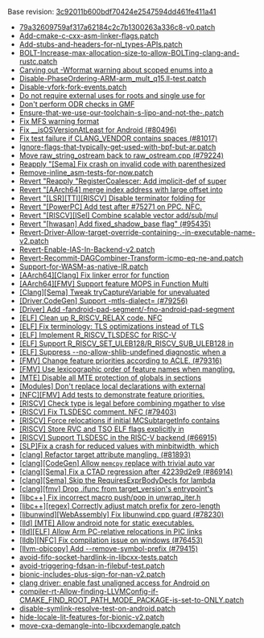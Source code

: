 Base revision: [3c92011b600bdf70424e2547594dd461fe411a41](https://github.com/llvm/llvm-project/commits/3c92011b600bdf70424e2547594dd461fe411a41)

- [79a32609759af317a62184c2c7b1300263a336c8-v0.patch](https://android.googlesource.com/toolchain/llvm_android/+/5ab132bd1afa945695853fa093dfcc839e45f97c/patches/79a32609759af317a62184c2c7b1300263a336c8-v0.patch)
- [Add-cmake-c-cxx-asm-linker-flags.patch](https://android.googlesource.com/toolchain/llvm_android/+/5ab132bd1afa945695853fa093dfcc839e45f97c/patches/Add-cmake-c-cxx-asm-linker-flags.patch)
- [Add-stubs-and-headers-for-nl_types-APIs.patch](https://android.googlesource.com/toolchain/llvm_android/+/5ab132bd1afa945695853fa093dfcc839e45f97c/patches/Add-stubs-and-headers-for-nl_types-APIs.patch)
- [BOLT-Increase-max-allocation-size-to-allow-BOLTing-clang-and-rustc.patch](https://android.googlesource.com/toolchain/llvm_android/+/5ab132bd1afa945695853fa093dfcc839e45f97c/patches/BOLT-Increase-max-allocation-size-to-allow-BOLTing-clang-and-rustc.patch)
- [Carving out -Wformat warning about scoped enums into a](https://android.googlesource.com/toolchain/llvm_android/+/5ab132bd1afa945695853fa093dfcc839e45f97c/patches/cherry/73ed2153beb529973741344874c0084d24c2f268.patch)
- [Disable-PhaseOrdering-ARM-arm_mult_q15.ll-test.patch](https://android.googlesource.com/toolchain/llvm_android/+/5ab132bd1afa945695853fa093dfcc839e45f97c/patches/Disable-PhaseOrdering-ARM-arm_mult_q15.ll-test.patch)
- [Disable-vfork-fork-events.patch](https://android.googlesource.com/toolchain/llvm_android/+/5ab132bd1afa945695853fa093dfcc839e45f97c/patches/Disable-vfork-fork-events.patch)
- [Do not require external uses for roots and single use for](https://android.googlesource.com/toolchain/llvm_android/+/5ab132bd1afa945695853fa093dfcc839e45f97c/patches/cherry/18473eb108e29c7c9d9fcb5d0d8c271948aca330.patch)
- [Don't perform ODR checks in GMF](https://android.googlesource.com/toolchain/llvm_android/+/5ab132bd1afa945695853fa093dfcc839e45f97c/patches/cherry/a0b6747804e46665ecfd00295b60432bfe1775b6.patch)
- [Ensure-that-we-use-our-toolchain-s-lipo-and-not-the-.patch](https://android.googlesource.com/toolchain/llvm_android/+/5ab132bd1afa945695853fa093dfcc839e45f97c/patches/Ensure-that-we-use-our-toolchain-s-lipo-and-not-the-.patch)
- [Fix MFS warning format](https://android.googlesource.com/toolchain/llvm_android/+/5ab132bd1afa945695853fa093dfcc839e45f97c/patches/cherry/3ea92ea2f9d236569f82825cdba6d59bcc22495c.patch)
- [Fix __isOSVersionAtLeast for Android (#80496)](https://android.googlesource.com/toolchain/llvm_android/+/5ab132bd1afa945695853fa093dfcc839e45f97c/patches/cherry/ec516ff3e6122069b36f32a6db8bb3dc672133fc.patch)
- [Fix test failure if CLANG_VENDOR contains spaces (#81017)](https://android.googlesource.com/toolchain/llvm_android/+/5ab132bd1afa945695853fa093dfcc839e45f97c/patches/cherry/d6c2cbbc6513bd412b34f3bf70e21b5a363b2fd9.patch)
- [Ignore-flags-that-typically-get-used-with-bpf-but-ar.patch](https://android.googlesource.com/toolchain/llvm_android/+/5ab132bd1afa945695853fa093dfcc839e45f97c/patches/Ignore-flags-that-typically-get-used-with-bpf-but-ar.patch)
- [Move raw_string_ostream back to raw_ostream.cpp (#79224)](https://android.googlesource.com/toolchain/llvm_android/+/5ab132bd1afa945695853fa093dfcc839e45f97c/patches/cherry/bb65f5a5d95736cf08b282c1ded7f5cceed5fd7e.patch)
- [Reapply "[Sema] Fix crash on invalid code with parenthesized](https://android.googlesource.com/toolchain/llvm_android/+/5ab132bd1afa945695853fa093dfcc839e45f97c/patches/cherry/02347fc7191ff4d073f439dde6523add3f5496de.patch)
- [Remove-inline_asm-tests-for-now.patch](https://android.googlesource.com/toolchain/llvm_android/+/5ab132bd1afa945695853fa093dfcc839e45f97c/patches/Remove-inline_asm-tests-for-now.patch)
- [Revert "Reapply "RegisterCoalescer: Add implicit-def of super](https://android.googlesource.com/toolchain/llvm_android/+/5ab132bd1afa945695853fa093dfcc839e45f97c/patches/cherry/c4146121e940b6b853148c780568dee38b97382f.patch)
- [Revert "[AArch64] merge index address with large offset into](https://android.googlesource.com/toolchain/llvm_android/+/5ab132bd1afa945695853fa093dfcc839e45f97c/patches/cherry/915c3d9e5a2d1314afe64cd6116a3b6c9809ec90.patch)
- [Revert "[LSR][TTI][RISCV] Disable terminator folding for](https://android.googlesource.com/toolchain/llvm_android/+/5ab132bd1afa945695853fa093dfcc839e45f97c/patches/cherry/5ce067d592b78fd3142364e06bae4da2a3a1e944.patch)
- [Revert "[PowerPC] Add test after #75271 on PPC. NFC.](https://android.googlesource.com/toolchain/llvm_android/+/5ab132bd1afa945695853fa093dfcc839e45f97c/patches/cherry/ece1359857c547a156ed743643bccbfd0f09bf2a.patch)
- [Revert "[RISCV][ISel] Combine scalable vector add/sub/mul](https://android.googlesource.com/toolchain/llvm_android/+/5ab132bd1afa945695853fa093dfcc839e45f97c/patches/cherry/4e347b4e38b95bc455d0e620e11ac58fc0172a94.patch)
- [Revert "[hwasan] Add fixed_shadow_base flag" (#95435)](https://android.googlesource.com/toolchain/llvm_android/+/5ab132bd1afa945695853fa093dfcc839e45f97c/patches/cherry/12f77e811b49b48df2c37f5036b05b5801a0535f.patch)
- [Revert-Driver-Allow-target-override-containing-.-in-executable-name-v2.patch](https://android.googlesource.com/toolchain/llvm_android/+/5ab132bd1afa945695853fa093dfcc839e45f97c/patches/Revert-Driver-Allow-target-override-containing-.-in-executable-name-v2.patch)
- [Revert-Enable-IAS-In-Backend-v2.patch](https://android.googlesource.com/toolchain/llvm_android/+/5ab132bd1afa945695853fa093dfcc839e45f97c/patches/Revert-Enable-IAS-In-Backend-v2.patch)
- [Revert-Recommit-DAGCombiner-Transform-icmp-eq-ne-and.patch](https://android.googlesource.com/toolchain/llvm_android/+/5ab132bd1afa945695853fa093dfcc839e45f97c/patches/Revert-Recommit-DAGCombiner-Transform-icmp-eq-ne-and.patch)
- [Support-for-WASM-as-native-IR.patch](https://android.googlesource.com/toolchain/llvm_android/+/5ab132bd1afa945695853fa093dfcc839e45f97c/patches/Support-for-WASM-as-native-IR.patch)
- [[AArch64][Clang] Fix linker error for function](https://android.googlesource.com/toolchain/llvm_android/+/5ab132bd1afa945695853fa093dfcc839e45f97c/patches/cherry/1be0d9d7d88a9bdabe6ef4d81720ddf4cf6f71c1.patch)
- [[AArch64][FMV] Support feature MOPS in Function Multi](https://android.googlesource.com/toolchain/llvm_android/+/5ab132bd1afa945695853fa093dfcc839e45f97c/patches/cherry/179ba129f50aefe6e670800aec7091d958aa6f90.patch)
- [[Clang][Sema] Tweak tryCaptureVariable for unevaluated](https://android.googlesource.com/toolchain/llvm_android/+/5ab132bd1afa945695853fa093dfcc839e45f97c/patches/cherry/3d361b225fe89ce1d8c93639f27d689082bd8dad.patch)
- [[Driver,CodeGen] Support -mtls-dialect= (#79256)](https://android.googlesource.com/toolchain/llvm_android/+/5ab132bd1afa945695853fa093dfcc839e45f97c/patches/cherry/36b4a9ccd9f7e04010476e6b2a311f2052a4ac20.patch)
- [[Driver] Add -fandroid-pad-segment/-fno-android-pad-segment](https://android.googlesource.com/toolchain/llvm_android/+/5ab132bd1afa945695853fa093dfcc839e45f97c/patches/cherry/5133a8f5590d74d9d15631742a3d84f978394dbd.patch)
- [[ELF] Clean up R_RISCV_RELAX code. NFC](https://android.googlesource.com/toolchain/llvm_android/+/5ab132bd1afa945695853fa093dfcc839e45f97c/patches/cherry/ccb99f221422b8de5e1ae04d3427f15878f7cd93.patch)
- [[ELF] Fix terminology: TLS optimizations instead of TLS](https://android.googlesource.com/toolchain/llvm_android/+/5ab132bd1afa945695853fa093dfcc839e45f97c/patches/cherry/849951f8759171cb6c74d3ccbcf154506fc1f0ae.patch)
- [[ELF] Implement R_RISCV_TLSDESC for RISC-V](https://android.googlesource.com/toolchain/llvm_android/+/5ab132bd1afa945695853fa093dfcc839e45f97c/patches/cherry/1117fdd7c16873eb389e988c6a39ad922bae0fd0.patch)
- [[ELF] Support R_RISCV_SET_ULEB128/R_RISCV_SUB_ULEB128 in](https://android.googlesource.com/toolchain/llvm_android/+/5ab132bd1afa945695853fa093dfcc839e45f97c/patches/cherry/3fa17954dedd59bfad9cef1778719fb6312a5949.patch)
- [[ELF] Suppress --no-allow-shlib-undefined diagnostic when a](https://android.googlesource.com/toolchain/llvm_android/+/5ab132bd1afa945695853fa093dfcc839e45f97c/patches/cherry/e390bda9782b461f10433aa6728acf87521e22a5.patch)
- [[FMV] Change feature priorities according to ACLE. (#79316)](https://android.googlesource.com/toolchain/llvm_android/+/5ab132bd1afa945695853fa093dfcc839e45f97c/patches/cherry/f214933bc538c719403804069941de301487c39b.patch)
- [[FMV] Use lexicographic order of feature names when mangling.](https://android.googlesource.com/toolchain/llvm_android/+/5ab132bd1afa945695853fa093dfcc839e45f97c/patches/cherry/e81ef463f10851bfbcd56a4f3450821f1e7c862f.patch)
- [[MTE] Disable all MTE protection of globals in sections](https://android.googlesource.com/toolchain/llvm_android/+/5ab132bd1afa945695853fa093dfcc839e45f97c/patches/cherry/c9f5b5c935bd12d76d4bafff61d8116cb3229972.patch)
- [[Modules] Don't replace local declarations with external](https://android.googlesource.com/toolchain/llvm_android/+/5ab132bd1afa945695853fa093dfcc839e45f97c/patches/cherry/487967af82053cd08022635a2ff768385d936c80.patch)
- [[NFC][FMV] Add tests to demonstrate feature priorities.](https://android.googlesource.com/toolchain/llvm_android/+/5ab132bd1afa945695853fa093dfcc839e45f97c/patches/cherry/f6290e0daf5aff7132cab097fb13aad8a20ad070.patch)
- [[RISCV] Check type is legal before combining mgather to vlse](https://android.googlesource.com/toolchain/llvm_android/+/5ab132bd1afa945695853fa093dfcc839e45f97c/patches/cherry/06c89bd59ca2279f76a41e851b7b2df634a6191e.patch)
- [[RISCV] Fix TLSDESC comment. NFC (#79403)](https://android.googlesource.com/toolchain/llvm_android/+/5ab132bd1afa945695853fa093dfcc839e45f97c/patches/cherry/1f454ede4660477c3782595975def90c26c19881.patch)
- [[RISCV] Force relocations if initial MCSubtargetInfo contains](https://android.googlesource.com/toolchain/llvm_android/+/5ab132bd1afa945695853fa093dfcc839e45f97c/patches/cherry/6c207ee5d20d2b054509123e6d0507df1332b376.patch)
- [[RISCV] Store RVC and TSO ELF flags explicitly in](https://android.googlesource.com/toolchain/llvm_android/+/5ab132bd1afa945695853fa093dfcc839e45f97c/patches/cherry/6afda56faa6260cff4e6e9264226737d96d952c1.patch)
- [[RISCV] Support TLSDESC in the RISC-V backend (#66915)](https://android.googlesource.com/toolchain/llvm_android/+/5ab132bd1afa945695853fa093dfcc839e45f97c/patches/cherry/03a61d34ebf4f8eeaa6861bec3ab39c75bb41778.patch)
- [[SLP]Fix a crash for reduced values with minbitwidth, which](https://android.googlesource.com/toolchain/llvm_android/+/5ab132bd1afa945695853fa093dfcc839e45f97c/patches/cherry/39b2104b4a4e0990eddc763eab99b28e8deab953.patch)
- [[clang] Refactor target attribute mangling. (#81893)](https://android.googlesource.com/toolchain/llvm_android/+/5ab132bd1afa945695853fa093dfcc839e45f97c/patches/cherry/b42b7c8a123863d86db9abc8b6a1340b920f6573.patch)
- [[clang][CodeGen] Allow `memcpy` replace with trivial auto var](https://android.googlesource.com/toolchain/llvm_android/+/5ab132bd1afa945695853fa093dfcc839e45f97c/patches/cherry/b433076fcbacba8a3b91446390bbea5843322bcd.patch)
- [[clang][Sema] Fix a CTAD regression after 42239d2e9 (#86914)](https://android.googlesource.com/toolchain/llvm_android/+/5ab132bd1afa945695853fa093dfcc839e45f97c/patches/cherry/0f6ed4c394fd8f843029f6919230bf8df8618529.patch)
- [[clang][Sema] Skip the RequiresExprBodyDecls for lambda](https://android.googlesource.com/toolchain/llvm_android/+/5ab132bd1afa945695853fa093dfcc839e45f97c/patches/cherry/9fe5aa31eccff49632e40bcdad6e64fc00190889.patch)
- [[clang][fmv] Drop .ifunc from target_version's entrypoint's](https://android.googlesource.com/toolchain/llvm_android/+/5ab132bd1afa945695853fa093dfcc839e45f97c/patches/cherry/99d743320c5dddb780f1fb2f49414b10e6a52a05.patch)
- [[libc++] Fix incorrect macro push/pop in unwrap_iter.h](https://android.googlesource.com/toolchain/llvm_android/+/5ab132bd1afa945695853fa093dfcc839e45f97c/patches/cherry/7b4622514d232ce5f7110dd8b20d90e81127c467.patch)
- [[libc++][regex] Correctly adjust match prefix for zero-length](https://android.googlesource.com/toolchain/llvm_android/+/5ab132bd1afa945695853fa093dfcc839e45f97c/patches/cherry/e9adcc488f96a9f2b8c4344f5e3c7ca6639b9562.patch)
- [[libunwind][WebAssembly] Fix libunwind.cpp guard (#78230)](https://android.googlesource.com/toolchain/llvm_android/+/5ab132bd1afa945695853fa093dfcc839e45f97c/patches/cherry/4967d98eda48bed4a6f382d240f5a33177bc654c.patch)
- [[lld] [MTE] Allow android note for static executables.](https://android.googlesource.com/toolchain/llvm_android/+/5ab132bd1afa945695853fa093dfcc839e45f97c/patches/cherry/a831a21e4d8d41b044edaf61a90debb2ad756bda.patch)
- [[lld][ELF] Allow Arm PC-relative relocations in PIC links](https://android.googlesource.com/toolchain/llvm_android/+/5ab132bd1afa945695853fa093dfcc839e45f97c/patches/cherry/d21fb06a6e36048e6729c51c351ff8c4055e8381.patch)
- [[lldb][NFC] Fix compilation issue on windows (#76453)](https://android.googlesource.com/toolchain/llvm_android/+/5ab132bd1afa945695853fa093dfcc839e45f97c/patches/cherry/f3f4387e02b0ed637b5d843e8937116334329a65.patch)
- [[llvm-objcopy] Add --remove-symbol-prefix (#79415)](https://android.googlesource.com/toolchain/llvm_android/+/5ab132bd1afa945695853fa093dfcc839e45f97c/patches/cherry/1b87ebce924e507cbc27c2e0dc623941d16388c9.patch)
- [avoid-fifo-socket-hardlink-in-libcxx-tests.patch](https://android.googlesource.com/toolchain/llvm_android/+/5ab132bd1afa945695853fa093dfcc839e45f97c/patches/avoid-fifo-socket-hardlink-in-libcxx-tests.patch)
- [avoid-triggering-fdsan-in-filebuf-test.patch](https://android.googlesource.com/toolchain/llvm_android/+/5ab132bd1afa945695853fa093dfcc839e45f97c/patches/avoid-triggering-fdsan-in-filebuf-test.patch)
- [bionic-includes-plus-sign-for-nan-v2.patch](https://android.googlesource.com/toolchain/llvm_android/+/5ab132bd1afa945695853fa093dfcc839e45f97c/patches/bionic-includes-plus-sign-for-nan-v2.patch)
- [clang driver: enable fast unaligned access for Android on](https://android.googlesource.com/toolchain/llvm_android/+/5ab132bd1afa945695853fa093dfcc839e45f97c/patches/cherry/b20360abeb3a80281dc082f1e093abd13cb1ee4c.patch)
- [compiler-rt-Allow-finding-LLVMConfig-if-CMAKE_FIND_ROOT_PATH_MODE_PACKAGE-is-set-to-ONLY.patch](https://android.googlesource.com/toolchain/llvm_android/+/5ab132bd1afa945695853fa093dfcc839e45f97c/patches/compiler-rt-Allow-finding-LLVMConfig-if-CMAKE_FIND_ROOT_PATH_MODE_PACKAGE-is-set-to-ONLY.patch)
- [disable-symlink-resolve-test-on-android.patch](https://android.googlesource.com/toolchain/llvm_android/+/5ab132bd1afa945695853fa093dfcc839e45f97c/patches/disable-symlink-resolve-test-on-android.patch)
- [hide-locale-lit-features-for-bionic-v2.patch](https://android.googlesource.com/toolchain/llvm_android/+/5ab132bd1afa945695853fa093dfcc839e45f97c/patches/hide-locale-lit-features-for-bionic-v2.patch)
- [move-cxa-demangle-into-libcxxdemangle.patch](https://android.googlesource.com/toolchain/llvm_android/+/5ab132bd1afa945695853fa093dfcc839e45f97c/patches/move-cxa-demangle-into-libcxxdemangle.patch)